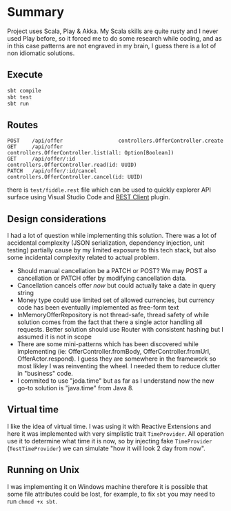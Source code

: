 # Summary

Project uses Scala, Play & Akka. My Scala skills are quite rusty and I never used Play before,
so it forced me to do some research while coding, and as in this case patterns are not engraved in my brain, 
I guess there is a lot of non idiomatic solutions.

## Execute

```bash
sbt compile
sbt test
sbt run
```

## Routes

```
POST    /api/offer                  controllers.OfferController.create
GET     /api/offer                  controllers.OfferController.list(all: Option[Boolean])
GET     /api/offer/:id              controllers.OfferController.read(id: UUID)
PATCH   /api/offer/:id/cancel       controllers.OfferController.cancel(id: UUID)
```

there is `test/fiddle.rest` file which can be used to quickly explorer API surface using Visual Studio Code and
[REST Client](https://marketplace.visualstudio.com/items?itemName=humao.rest-client) plugin.

## Design considerations

I had a lot of question while implementing this solution. There was a lot of accidental complexity
(JSON serialization, dependency injection, unit testing) partially cause by my limited exposure to this tech stack,
but also some incidental complexity related to actual problem.

* Should manual cancellation be a PATCH or POST? We may POST a cancellation or PATCH offer by modifying cancellation data.
* Cancellation cancels offer *now* but could actually take a date in query string
* Money type could use limited set of allowed currencies, but currency code has been eventually implemented as free-form text
* InMemoryOfferRepository is not thread-safe, thread safety of while solution comes from the fact that there a single actor handling all requests. Better solution should use Router with consistent hashing but I assumed it is not in scope
* There are some mini-patterns which has been discovered while implementing (ie: OfferController.fromBody, OfferController.fromUrl, OfferActor.respond). I guess they are somewhere in the framework so most likley I was reinventing the wheel. I needed them to reduce clutter in "business" code.
* I commited to use "joda.time" but as far as I understand now the new go-to solution is "java.time" from Java 8.

## Virtual time

I like the idea of virtual time. I was using it with Reactive Extensions and here it was implemented with very simplistic trait `TimeProvider`. All operation use it to determine what time it is now, so by injecting fake `TimeProvider` (`TestTimeProvider`) we can simulate "how it will look 2 day from now".

## Running on Unix

I was implementing it on Windows machine therefore it is possible that some file attributes could be lost, for example, to fix `sbt` you may need to run `chmod +x sbt`.
